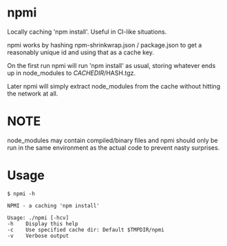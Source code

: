 # npmi
Locally caching 'npm install'. Useful in CI-like situations.

npmi works by hashing npm-shrinkwrap.json / package.json to get a
reasonably unique id and using that as a cache key.

On the first run npmi will run 'npm install' as usual, storing whatever
ends up in node_modules to $CACHEDIR/$HASH.tgz.

Later npmi will simply extract node_modules from the cache without
hitting the network at all.

# NOTE

node_modules may contain compiled/binary files and npmi should only
be run in the same environment as the actual code to prevent nasty
surprises.

# Usage

```
$ npmi -h

NPMI - a caching 'npm install'

Usage: ./npmi [-hcv]
-h    Display this help
-c    Use specified cache dir: Default $TMPDIR/npmi
-v    Verbose output

```
